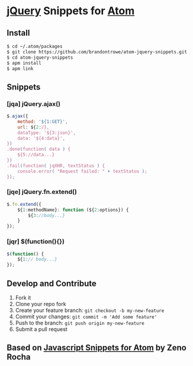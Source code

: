 # [jQuery](http://jquery.com) Snippets for [Atom](http://atom.io)

<!---
## Install

Go to `Atom > Preferences...` then search for **JavaScript Snippets** in Packages tab.
Restart atom.
--->
## Install

```sh
$ cd ~/.atom/packages
$ git clone https://github.com/brandontrowe/atom-jquery-snippets.git
$ cd atom-jquery-snippets
$ apm install
$ apm link
```
## Snippets

### [jqa] jQuery.ajax()

```javascript
$.ajax({
    method: '${1:GET}',
    url: ${2:/},
    dataType: '${3:json}',
    data: '${4:data}',
})
.done(function( data ) {
    ${5://data...}
})
.fail(function( jqXHR, textStatus ) {
    console.error( "Request failed: " + textStatus );
});
```

### [jqe] jQuery.fn.extend()

```javascript
$.fn.extend({
    ${1:methodName}: function (${2:options}) {
        ${3://body...}
    }
});
```

### [jqr] $(function(){})

```javascript
$(function() {
    ${1:// body...}
});
```

## Develop and Contribute

1. Fork it
2. Clone your repo fork
3. Create your feature branch: `git checkout -b my-new-feature`
4. Commit your changes: `git commit -m 'Add some feature'`
5. Push to the branch: `git push origin my-new-feature`
6. Submit a pull request

## Based on [Javascript Snippets for Atom](https://github.com/zenorocha/atom-javascript-snippets) by Zeno Rocha
